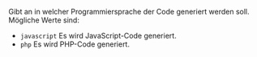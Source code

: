 Gibt an in welcher Programmiersprache der Code generiert werden soll. Mögliche Werte sind:
- `javascript` Es wird JavaScript-Code generiert.
- `php` Es wird PHP-Code generiert.